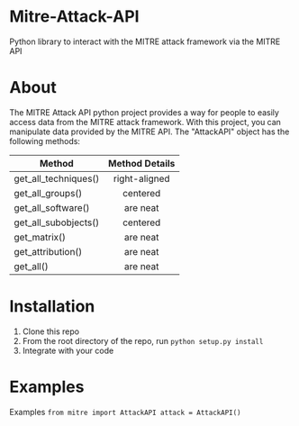 # Mitre-Attack-API
Python library to interact with the MITRE attack framework via the MITRE API

# About
The MITRE Attack API python project provides a way for people to easily access data from the MITRE attack framework. With this project, you can manipulate data provided by the MITRE API. The "AttackAPI" object has the following methods:

| Method        | Method Details           | 
| ------------- |:-------------:| 
| get_all_techniques()      | right-aligned | 
| get_all_groups()      | centered      | 
| get_all_software() | are neat      | 
| get_all_subobjects()      | centered      | 
| get_matrix() | are neat      | 
| get_attribution() | are neat      | 
| get_all() | are neat      | 

# Installation
1. Clone this repo
2. From the root directory of the repo, run `python setup.py install`
3. Integrate with your code

# Examples
Examples
`from mitre import AttackAPI
attack = AttackAPI()`
